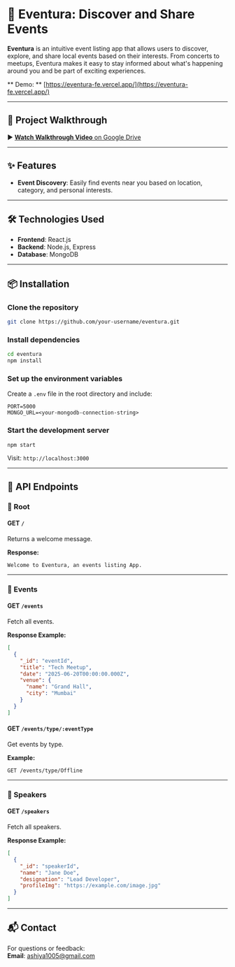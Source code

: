 
# 🎉 Eventura: Discover and Share Events

**Eventura** is an intuitive event listing app that allows users to discover, explore, and share local events based on their interests. From concerts to meetups, Eventura makes it easy to stay informed about what's happening around you and be part of exciting experiences.

** Demo: ** [https://eventura-fe.vercel.app/](https://eventura-fe.vercel.app/)

---

## 🎥 Project Walkthrough

▶️ [**Watch Walkthrough Video** on Google Drive](https://drive.google.com/file/d/1hM5Ho8XWymiSVcmdrUeVQj36Vwgc6_I_/view?usp=sharing)


---

## ✨ Features

- **Event Discovery**: Easily find events near you based on location, category, and personal interests.
---

## 🛠 Technologies Used

- **Frontend**: React.js
- **Backend**: Node.js, Express
- **Database**: MongoDB

---

## 📦 Installation

### Clone the repository

```bash
git clone https://github.com/your-username/eventura.git
```

### Install dependencies

```bash
cd eventura
npm install
```

### Set up the environment variables

Create a `.env` file in the root directory and include:

```env
PORT=5000
MONGO_URL=<your-mongodb-connection-string>
```

### Start the development server

```bash
npm start
```

Visit: `http://localhost:3000`

---

## 📘 API Endpoints

### 🔹 Root

#### GET `/`
Returns a welcome message.

**Response:**
```
Welcome to Eventura, an events listing App.
```

---

### 🔹 Events

#### GET `/events`
Fetch all events.

**Response Example:**
```json
[
  {
    "_id": "eventId",
    "title": "Tech Meetup",
    "date": "2025-06-20T00:00:00.000Z",
    "venue": {
      "name": "Grand Hall",
      "city": "Mumbai"
    }
  }
]
```

#### GET `/events/type/:eventType`
Get events by type.

**Example:**
```
GET /events/type/Offline
```
---

### 🔹 Speakers

#### GET `/speakers`
Fetch all speakers.

**Response Example:**
```json
[
  {
    "_id": "speakerId",
    "name": "Jane Doe",
    "designation": "Lead Developer",
    "profileImg": "https://example.com/image.jpg"
  }
]
```

---

## 📬 Contact

For questions or feedback:  
**Email**: [ashiya1005@gmail.com](mailto:ashiya1005@gmail.com)
